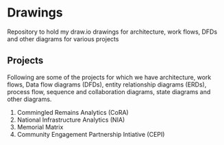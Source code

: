 # Drawings
Repository to hold my draw.io drawings for architecture, work flows, DFDs and other diagrams for various projects

## Projects

Following are some of the projects for which we have architecture, work flows, Data flow diagrams (DFDs), entity relationship diagrams (ERDs), process flow, sequence and collaboration diagrams, state diagrams and other diagrams.

1. Commingled Remains Analytics (CoRA)
2. National Infrastructure Analytics (NIA)
3. Memorial Matrix
4. Community Engagement Partnership Intiative (CEPI)

